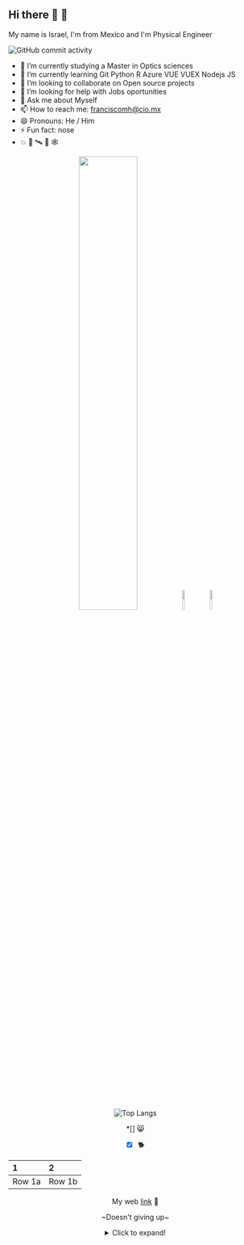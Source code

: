 ## Hi there 👋 🧒

My name is Israel, I'm from Mexico and I'm Physical Engineer  


![GitHub commit activity](https://img.shields.io/github/commit-activity/w/IsraQuanDev/DeepLearning?style=plastic)
 <!--
**IsraQuanDev/IsraQuanDev** is a ✨ _special_ ✨ repository because its `README.md` (this file) appears on your GitHub profile.

Here are some ideas to get you started:
--> 
 
- 💯 I’m currently studying a Master in Optics sciences
- 🌱 I’m currently learning Git Python R Azure VUE VUEX Nodejs JS 
- 👯 I’m looking to collaborate on Open source projects
- 🤔 I’m looking for help with Jobs oportunities
- 💬 Ask me about Myself
- 📫 How to reach me: franciscomh@cio.mx
- 😄 Pronouns: He / Him
- ⚡ Fun fact: nose
- :boom: 👻 🛰️ 🏀 🕸️
 
<div id="header" align="center">
   <img width = "48%" src="https://github-readme-stats.vercel.app/api?username=IsraQuanDev&show_icons=true&theme=radical" />
   <img width = "10%" src="https://media0.giphy.com/media/M9gbBd9nbDrOTu1Mqx/giphy.gif?cid=790b76113b50c80b80ec3bc6ffa295059abef0d13b0838a4&rid=giphy.gif&ct=s"  />
  <img  width = "10%" src="https://media2.giphy.com/media/eUQe4sylGGrbRU5wvj/200w.webp" 
 </div>
 
  <!-- START_SECTION: activity -->
   ![Top Langs](https://github-readme-stats.vercel.app/api/top-langs/?username=IsraQuanDev&layout=compact) 
   <!-- END_SECTION: activity -->
 
*[] 😸
 *[x] 🐕
 
 |1|2|
 |:--|:--|
 |Row 1a|Row 1b|
 
 My web [link](https://israquandev.github.io/my_launchx_blog/) 🚀
 
 ~Doesn't giving up~
 
 <details>
 <summary>Click to expand!</summary>
   ## More great tips! ....
     
    -item 1
    -item 2
 </details>
 

 


